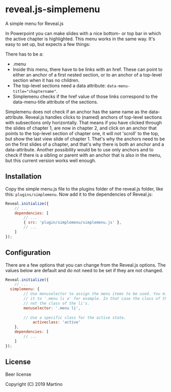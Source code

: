 # reveal.js-simplemenu
A simple menu for Reveal.js

In Powerpoint you can make slides with a nice bottom- or top bar in which the active chapter is highlighted. This menu works in the same way. It's easy to set up, but expects a few things:

There has to be a:

- .menu
- Inside this menu, there have to be links with an href. These can point to either an anchor of a first nested section, or to an anchor of a top-level section when it has no children. 
- The top-level sections need a data attribute: `data-menu-title="chaptername"`.
- Simplemenu checks if the href value of those links correspond to the data-menu-title attribute of the sections. 

Simplemenu does not check if an anchor has the same name as the data-attribute. Reveal.js handles clicks to (named) anchors of top-level sections with subsections only horizontally. That means if you have clicked through the slides of chapter 1, are now in chapter 2, and click on an anchor that points to the top-level section of chapter one, it will not 'scroll' to the top, but show the last view slide of chapter 1. That's why the anchors need to be on the first slides of a chapter, and that's why there is both an anchor and a data-attribute. Another possibility would be to use only anchors and to check if there is a sibling or parent with an anchor that is also in the menu, but this current version works well enough.



## Installation

Copy the simple menu.js file to the plugins folder of the reveal.js folder, like this: `plugins/simplemenu`. Now add it to the dependencies of Reveal.js:


```javascript
Reveal.initialize({
	// ...
	dependencies: [
		// ... 
		{ src: 'plugin/simplemenu/simplemenu.js' },
		// ... 
	]
});
```



## Configuration

There are a few options that you can change from the Reveal.js options. The values below are default and do not need to be set if they are not changed.

```javascript
Reveal.initialize({
	// ...
  simplemenu: {
    	// Use menuselector to assign the menu items to be used. You might want to point 
    	// it to '.menu li a' for example. In that case the class of the a's will toggle, 
    	// not the class of the li's.
  		menuselector: '.menu li',
    
    	// Use a specific class for the active state.
			activeclass: 'active'
	},
	dependencies: [
		// ... 
	]
});
```





## License

Beer license

Copyright (C) 2019 Martino

